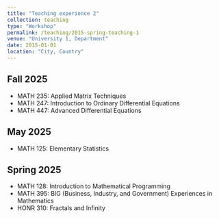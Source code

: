 ```yaml
---
title: "Teaching experience 2"
collection: teaching
type: "Workshop"
permalink: /teaching/2015-spring-teaching-1
venue: "University 1, Department"
date: 2015-01-01
location: "City, Country"
---
```


## Fall 2025
* MATH 235: Applied Matrix Techniques
* MATH 247: Introduction to Ordinary Differential Equations
* MATH 447: Advanced Differential Equations

## May 2025
* MATH 125: Elementary Statistics

## Spring 2025
* MATH 128: Introduction to Mathematical Programming
* MATH 395: BIG (Business, Industry, and Government) Experiences in Mathematics
* HONR 310: Fractals and Infinity

<!-- This is a description of a teaching experience. You can use markdown like any other post.

Heading 1
======

Heading 2
======

Heading 3
====== -->
